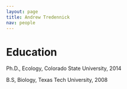 ```yaml
---
layout: page
title: Andrew Tredennick
nav: people
---
```


# Education

Ph.D., Ecology, Colorado State University, 2014

B.S, Biology, Texas Tech University, 2008
